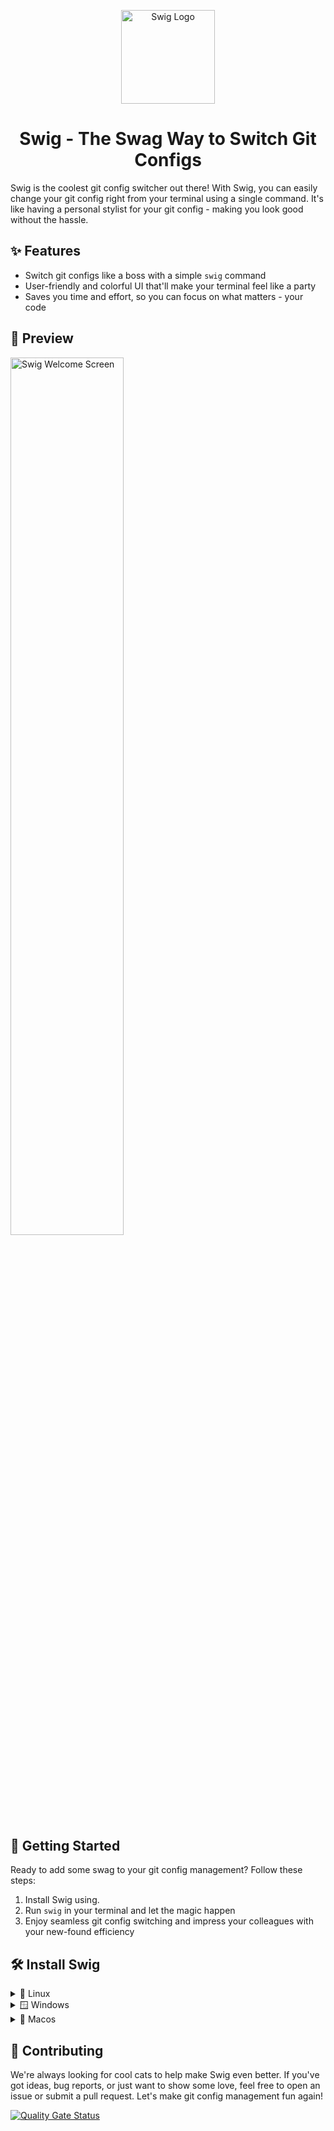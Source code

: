 <p align="center">
  <img src="https://github.com/AlexanderDotH/Swig/assets/20642291/4f33b57e-7cdf-4512-92ad-699620b3f6c1" alt="Swig Logo" width="150" height="150">
  <h1 align="center">Swig - The Swag Way to Switch Git Configs</h1>
</p>

Swig is the coolest git config switcher out there! With Swig, you can easily change your git config right from your terminal using a single command. It's like having a personal stylist for your git config - making you look good without the hassle.

## ✨ Features

- Switch git configs like a boss with a simple `swig` command
- User-friendly and colorful UI that'll make your terminal feel like a party
- Saves you time and effort, so you can focus on what matters - your code

## 📸 Preview
<p align="left">
  <img src="https://github.com/AlexanderDotH/Swig/assets/20642291/16e58548-bf63-4460-9691-b7c9d99d3bac" alt="Swig Welcome Screen" width="60%">
</p>


## 🚀 Getting Started

Ready to add some swag to your git config management? Follow these steps:

1. Install Swig using.
2. Run `swig` in your terminal and let the magic happen
3. Enjoy seamless git config switching and impress your colleagues with your new-found efficiency

## 🛠️ Install Swig

<details>
  <summary>🐧 Linux</summary>

  1. Use the `swig-linux` single binary.

</details>

<details>
  <summary>🪟 Windows</summary>

  1. Use the `swig-setup.msi` windows setup.
  2. Use the `swig-bin.exe` single binary.

</details>

<details>
  <summary>🍏 Macos</summary>

  ### zsh
  ```bash
  sudo curl -L -o ~/Applications/Swig "https://github.com/AlexanderDotH/Swig/releases/latest/download/swig-osx" && sudo chmod +x ~/Applications/Swig && echo 'alias swig="~/Applications/Swig"' >> ~/.zshrc && source ~/.zshrc
  ```

  ### bash
  ```bash
  sudo curl -L -o ~/Applications/Swig "https://github.com/AlexanderDotH/Swig/releases/latest/download/swig-osx" && sudo chmod +x ~/Applications/Swig && echo 'alias swig="~/Applications/Swig"' >> ~/.bashrc && source ~/.bashrc
  ```

  ### System wide
  ```bash
  sudo curl -L -o /usr/local/bin/swig "https://github.com/AlexanderDotH/Swig/releases/latest/download/swig-osx" && sudo chmod +x /usr/local/bin/swig
  ```
  
</details>


## 🤝 Contributing
We're always looking for cool cats to help make Swig even better. If you've got ideas, bug reports, or just want to show some love, feel free to open an issue or submit a pull request. Let's make git config management fun again!

[![Quality Gate Status](https://sonarcloud.io/api/project_badges/measure?project=AlexanderDotH_Swig&metric=alert_status)](https://sonarcloud.io/summary/new_code?id=AlexanderDotH_Swig)
